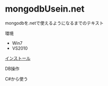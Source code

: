 mongodbUsein.net
============

mongodbを.netで使えるようになるまでのテキスト

環境
* Win7
* VS2010


[インストール](https://github.com/uozy/mongodb4.net/wiki/mongodb%E3%81%AE%E3%82%A4%E3%83%B3%E3%82%B9%E3%83%88%E3%83%BC%E3%83%AB)

DB操作

C#から使う
